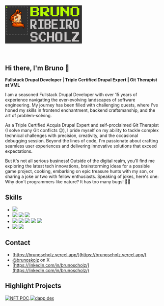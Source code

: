 <div align="left">
  <br/>
  <img src="https://github.com/brunoscholz/brunoscholz/blob/master/screenshot.png" width="250px"/>
</div>
<br/>
<br/>

## Hi there, I'm Bruno 👋

**Fullstack Drupal Developer | Triple Certified Drupal Expert | Git Therapist at VML**

I am a seasoned Fullstack Drupal Developer with over 15 years of experience navigating the ever-evolving landscapes of software engineering. My journey has been filled with challenging quests, where I've honed my skills in frontend enchantment, backend craftsmanship, and the art of problem-solving.

As a Triple Certified Acquia Drupal Expert and self-proclaimed Git Therapist (I solve many Git conflicts 😉), I pride myself on my ability to tackle complex technical challenges with precision, creativity, and the occasional debugging session. Beyond the lines of code, I'm passionate about crafting seamless user experiences and delivering innovative solutions that exceed expectations.

But it's not all serious business! Outside of the digital realm, you'll find me exploring the latest tech innovations, brainstorming ideas for a possible game project, cooking, embarking on epic treasure hunts with my son, or sharing a joke or two with fellow enthusiasts. Speaking of jokes, here's one: Why don't programmers like nature? It has too many bugs! 🌳🐞


## Skills
- ![](https://img.shields.io/badge/OS-Linux-informational?style=flat&logo=linux&logoColor=white&color=6aa6f8)
- ![](https://img.shields.io/badge/CMS-Drupal-informational?style=flat&logo=drupal&logoColor=white&color=6aa6f8)
![](https://img.shields.io/badge/Tools-MySQL-informational?style=flat&logo=mysql&logoColor=white&color=6aa6f8)
![](https://img.shields.io/badge/Tools-Docker-informational?style=flat&logo=docker&logoColor=white&color=6aa6f8)
- ![](https://img.shields.io/badge/Code-TypeScript-informational?style=flat&logo=typescript&logoColor=white&color=6aa6f8)
![](https://img.shields.io/badge/Code-JavaScript-informational?style=flat&logo=javascript&logoColor=white&color=6aa6f8)
![](https://img.shields.io/badge/Code-Solidity-informational?style=flat&logo=ethereum&logoColor=white&color=6aa6f8)
![](https://img.shields.io/badge/Code-PHP-informational?style=flat&logo=php&logoColor=white&color=6aa6f8)
![](https://img.shields.io/badge/Code-Python-informational?style=flat&logo=python&logoColor=white&color=6aa6f8)
- ![](https://img.shields.io/badge/Code-React-informational?style=flat&logo=react&logoColor=white&color=6aa6f8)
![](https://img.shields.io/badge/Code-Angular-informational?style=flat&logo=angular&logoColor=white&color=6aa6f8)

## Contact
- [https://brunoscholz.vercel.app/](https://brunoscholz.vercel.app/)
- [@brunoskolz](https://twitter.com/brunoskolz) on X
- [https://linkedin.com/in/brunoscholz/](https://linkedin.com/in/brunoscholz/)

## Highlight Projects

<a href="https://github.com/brunoscholz/nft-poc">
  <img align="center" src="https://github-readme-stats.vercel.app/api/pin/?username=brunoscholz&repo=nft-poc&show_icons=true&line_height=27&title_color=6aa6f8&text_color=8a919a&icon_color=6aa6f8&bg_color=22272e" alt="NFT POC" />
</a>

<a href="https://github.com/brunoscholz/dapp-ethereum-dex">
  <img align="center" src="https://github-readme-stats.vercel.app/api/pin/?username=brunoscholz&repo=dapp-ethereum-dex&show_icons=true&line_height=27&title_color=6aa6f8&text_color=8a919a&icon_color=6aa6f8&bg_color=22272e" alt="dapp dex" />
</a>

<!-- [![Bruno's github stats](https://github-readme-stats.vercel.app/api?username=brunoscholz&show_icons=true&title_color=fff&icon_color=79ff97&text_color=9f9f9f&bg_color=151515&count_private=true)](https://github.com/brunoscholz) -->
